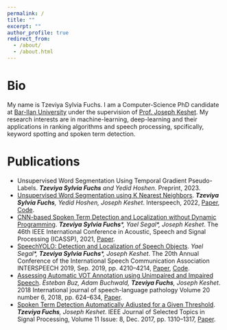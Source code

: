 ```yaml
---
permalink: /
title: ""
excerpt: ""
author_profile: true
redirect_from: 
  - /about/
  - /about.html
---
```


Bio
====
My name is Tzeviya Sylvia Fuchs. I am a Computer-Science PhD candidate at [Bar-Ilan University](https://www1.biu.ac.il/)
under the supervision of [Prof. Joseph Keshet](https://u.cs.biu.ac.il/~jkeshet/). My research interests are in
machine-learning, deep-learning and their applications in ranking algorithms and speech processing, spcifically, keyword spotting and spoken term detection.

Publications
====
- Unsupervised Word Segmentation Using Temporal Gradient Pseudo-Labels. _**Tzeviya Sylvia Fuchs** and Yedid Hoshen_.  Preprint, 2023.
- [Unsupervised Word Segmentation using K Nearest Neighbors](https://arxiv.org/pdf/2204.13094.pdf). _**Tzeviya Sylvia Fuchs**, Yedid Hoshen, Joseph Keshet_.  Interspeech, 2022, [Paper](https://arxiv.org/pdf/2204.13094.pdf), [Code](https://github.com/MLSpeech/DSegKNN).
- [CNN-based Spoken Term Detection and Localization without Dynamic Programming](https://arxiv.org/pdf/2103.05468.pdf). _**Tzeviya Sylvia Fuchs***, Yael Segal*, Joseph Keshet_.  The 46th IEEE International Conference in Acoustic, Speech and Signal Processing (ICASSP), 2021, [Paper](https://arxiv.org/pdf/2103.05468.pdf).
- [SpeechYOLO: Detection and Localization of Speech Objects](https://arxiv.org/pdf/1904.07704.pdf). _Yael Segal*, **Tzeviya Sylvia Fuchs***, Joseph Keshet_.  The 20th Annual Conference of the International Speech Communication Association INTERSPEECH 2019, Sep. 2019, pp. 4210–4214, [Paper](https://arxiv.org/pdf/1904.07704.pdf), [Code](https://github.com/MLSpeech/speech_yolo).
- [Assessing Automatic VOT Annotation using Unimpaired and Impaired Speech](https://www.researchgate.net/profile/Adam-Buchwald-2/publication/330286821_Assessing_automatic_VOT_annotation_using_unimpaired_and_impaired_speech/links/5c6972ada6fdcc404eb72c51/Assessing-automatic-VOT-annotation-using-unimpaired-and-impaired-speech.pdf). _Esteban Buz, Adam Buchwald, **Tzeviya Fuchs**, Joseph Keshet_. 2018 International journal of speech-language pathology Volume 20 number 6, 2018, pp. 624–634, [Paper](https://www.researchgate.net/profile/Adam-Buchwald-2/publication/330286821_Assessing_automatic_VOT_annotation_using_unimpaired_and_impaired_speech/links/5c6972ada6fdcc404eb72c51/Assessing-automatic-VOT-annotation-using-unimpaired-and-impaired-speech.pdf).
- [Spoken Term Detection Automatically Adjusted for a Given Threshold](https://u.cs.biu.ac.il/~jkeshet/papers/FuchsKeshet2017.pdf). _**Tzeviya Fuchs**, Joseph Keshet_. IEEE Journal of Selected Topics in Signal Processing, Volume 11 Issue: 8, Dec. 2017, pp. 1310–1317, [Paper](https://u.cs.biu.ac.il/~jkeshet/papers/FuchsKeshet2017.pdf).


